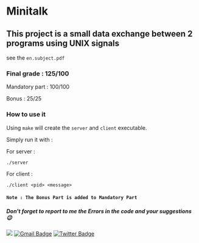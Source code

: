 # Minitalk
## This project is a small data exchange between 2 programs using UNIX signals
  see the ``en.subject.pdf``
### Final grade : 125/100

Mandatory part : 100/100

Bonus : 25/25

### How to use it
Using ``make`` will create the ``server`` and ``client`` executable.

Simply run it with :

For server :

```
./server
```
For client :

```
./client <pid> <message>
```

#### ``Note : The Bonus Part is added to Mandatory Part``

##### Don't forget to report to me the Errors in the code and your suggestions 😉
 <a href="https://github.com/commando0404" target="_blank"><img src="https://img.shields.io/badge/github-000000?style=flat-square&logo=Github&logoColor=white"/></a>
[![Gmail Badge](https://img.shields.io/badge/-Gmail-d14836?style=flat-square&logo=Gmail&logoColor=white&link=mailto:omarabdelhadi1337@gmail.com)](mailto:omarabdelhadi1337@gmail.com)
[![Twitter Badge](https://img.shields.io/badge/-Twitter-#0000FF?style=flat-square&logo=twitter&logoColor=white&link=https://twitter.com/commando404/)](https://twitter.com/commando404/) 
